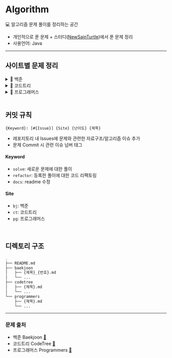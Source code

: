 # Algorithm

💻 알고리즘 문제 풀이를 정리하는 공간

- 개인적으로 푼 문제 + 스터디([NewSainTurtle](https://github.com/NewSainTurtle/NewSainTurtleAlgo))에서 푼 문제 정리
- 사용언어: Java

---

## 사이트별 문제 정리

<details>
  <summary>📁 백준</summary>
  </br>
  
<div markdown="1">

|                                              난이도                                               | 번호  | 제목             |                    문제                     |                  풀이                   |
| :-----------------------------------------------------------------------------------------------: | :---: | ---------------- | :-----------------------------------------: | :-------------------------------------: |
| <img height="20px" width="20px" align="center" src="https://static.solved.ac/tier_small/14.svg"/> | 17825 | 주사위 윷놀이    | [🔍](https://www.acmicpc.net/problem/17825) | [📝](./baekjoon/주사위윷놀이_17825.md)  |
| <img height="20px" width="20px" align="center" src="https://static.solved.ac/tier_small/11.svg"/> | 19942 | 다이어트         | [🔍](https://www.acmicpc.net/problem/19942) |   [📝](./baekjoon/다이어트_19942.md)    |
| <img height="20px" width="20px" align="center" src="https://static.solved.ac/tier_small/12.svg"/> | 10836 | 여왕벌           | [🔍](https://www.acmicpc.net/problem/10836) |    [📝](./baekjoon/여왕벌_10836.md)     |
| <img height="20px" width="20px" align="center" src="https://static.solved.ac/tier_small/10.svg"/> | 9081  | 단어 맞추기      | [🔍](https://www.acmicpc.net/problem/9081)  |   [📝](./baekjoon/단어맞추기_9081.md)   |
| <img height="20px" width="20px" align="center" src="https://static.solved.ac/tier_small/12.svg"/> | 11559 | Puyo Puyo        | [🔍](https://www.acmicpc.net/problem/11559) |   [📝](./baekjoon/PuyoPuyo_11559.md)    |
| <img height="20px" width="20px" align="center" src="https://static.solved.ac/tier_small/8.svg"/>  | 2579  | 계단 오르기      | [🔍](https://www.acmicpc.net/problem/2579)  |   [📝](./baekjoon/계단오르기_2579.md)   |
| <img height="20px" width="20px" align="center" src="https://static.solved.ac/tier_small/11.svg"/> | 17609 | 회문             | [🔍](https://www.acmicpc.net/problem/17609) |     [📝](./baekjoon/회문_17609.md)      |
| <img height="20px" width="20px" align="center" src="https://static.solved.ac/tier_small/12.svg"/> | 1197  | 최소 스패닝 트리 | [🔍](https://www.acmicpc.net/problem/1197)  | [📝](./baekjoon/최소스패닝트리_1197.md) |
| <img height="20px" width="20px" align="center" src="https://static.solved.ac/tier_small/16.svg"/> | 23291 | 어항 정리        | [🔍](https://www.acmicpc.net/problem/23291) |   [📝](./baekjoon/어항정리_23291.md)    |
| <img height="20px" width="20px" align="center" src="https://static.solved.ac/tier_small/11.svg"/> | 7682  | 틱택토           | [🔍](https://www.acmicpc.net/problem/7682)  |     [📝](./baekjoon/틱택토_7682.md)     |
| <img height="20px" width="20px" align="center" src="https://static.solved.ac/tier_small/9.svg"/>  | 3085  | 사탕 게임        | [🔍](https://www.acmicpc.net/problem/3085)  |    [📝](./baekjoon/사탕게임_3085.md)    |
| <img height="20px" width="20px" align="center" src="https://static.solved.ac/tier_small/14.svg"/> | 11967 | 불켜기           | [🔍](https://www.acmicpc.net/problem/11967) |    [📝](./baekjoon/불켜기_11967.md)     |
| <img height="20px" width="20px" align="center" src="https://static.solved.ac/tier_small/11.svg"/> | 22251 | 빌런 호석        | [🔍](https://www.acmicpc.net/problem/22251) |   [📝](./baekjoon/빌런호석_22251.md)    |

</div>
</details>

<details>
  <summary>📁 코드트리</summary>
  </br>
  
<div markdown="1">

|                                              난이도                                               | 제목               |                                              문제                                               |                풀이                 |
| :-----------------------------------------------------------------------------------------------: | ------------------ | :---------------------------------------------------------------------------------------------: | :---------------------------------: |
| <img height="20px" width="20px" align="center" src="https://static.solved.ac/tier_small/16.svg"/> | 산타의 선물 공장 2 | [🔍](https://www.codetree.ai/training-field/frequent-problems/santa-gift-factory-2/description) | [📝](./codetree/산타의선물공장2.md) |
| <img height="20px" width="20px" align="center" src="https://static.solved.ac/tier_small/14.svg"/> | 포탑 부수기        |  [🔍](https://www.codetree.ai/training-field/frequent-problems/destroy-the-turret/description)  |   [📝](./codetree/포탑부수기.md)    |
| <img height="20px" width="20px" align="center" src="https://static.solved.ac/tier_small/14.svg"/> | 코드트리 빵        |  [🔍](https://www.codetree.ai/training-field/frequent-problems/codetree-mon-bread/description)  |   [📝](./codetree/코드트리빵.md)    |
| <img height="20px" width="20px" align="center" src="https://static.solved.ac/tier_small/14.svg"/> | 싸움땅             |    [🔍](https://www.codetree.ai/training-field/frequent-problems/battle-ground/description)     |     [📝](./codetree/싸움땅.md)      |

</div>
</details>

<details>
  <summary>📁 프로그래머스</summary>
  </br>
  
<div markdown="1">

| 난이도    | 제목            |                                 문제                                  |                 풀이                  |
| --------- | --------------- | :-------------------------------------------------------------------: | :-----------------------------------: |
| ⭐️⭐️    | 프렌즈4블록     | [🔍](https://school.programmers.co.kr/learn/courses/30/lessons/17679) |  [📝](./programmers/프렌즈4블록.md)   |
| ⭐️⭐️    | 방금그곡        | [🔍](https://school.programmers.co.kr/learn/courses/30/lessons/17683) |    [📝](./programmers/방금그곡.md)    |
| ⭐️⭐️⭐️ | 징검다리 건너기 | [🔍](https://school.programmers.co.kr/learn/courses/30/lessons/64062) | [📝](./programmers/징검다리건너기.md) |

</div>
</details>

<br>

## 커밋 규칙

```
{Keyword}: [#{Issue}] {Site} {난이도} {제목}
```

- 레포지토리 내 Issues에 문제와 관련한 자료구조/알고리즘 이슈 추가
- 문제 Commit 시 관련 이슈 넘버 태그

#### Keyword

- `solve`: 새로운 문제에 대한 풀이
- `refactor`: 등록한 풀이에 대한 코드 리팩토링
- `docs`: readme 수정

#### Site

- `bj`: 백준
- `ct`: 코드트리
- `pg`: 프로그래머스

<br>

## 디렉토리 구조

```bash
.
├── README.md
├── baekjoon
│   ├── {제목}_{번호}.md
│   └── ...
├── codetree
│   ├── {제목}.md
│   └── ...
└── programmers
    ├── {제목}.md
    └── ...
```

---

### 문제 출처

- 백준 Baekjoon [🔗](https://www.acmicpc.net)
- 코드트리 CodeTree [🔗](https://www.codetree.ai/training-field/frequent-problems)
- 프로그래머스 Programmers [🔗](https://programmers.co.kr/learn/challenges)
